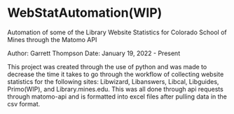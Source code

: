 # WebStatAutomation(WIP)
Automation of some of the Library Website Statistics for Colorado School of Mines through the Matomo API

Author: Garrett Thompson
Date: January 19, 2022 - Present

This project was created through the use of python and was made to decrease the time it takes to go through the workflow of collecting website statistics for the following sites: Libwizard, Libanswers, Libcal, Libguides, Primo(WIP), and Library.mines.edu.  This was all done through api requests through matomo-api and is formatted into excel files after pulling data in the csv format.
